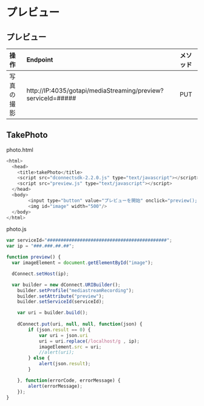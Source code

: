 # プレビュー

## プレビュー

|操作|Endpoint|メソッド|
|:--|:--|:--|
|写真の撮影| http://IP:4035/gotapi/mediaStreaming/preview?serviceId=##### | PUT |

## TakePhoto

photo.html

```javascript
<html>
  <head>
    <title>takePhoto</title>
    <script src="dconnectsdk-2.2.0.js" type="text/javascript"></script>
    <script src="preview.js" type="text/javascript"></script>
  </head>
  <body>
        <input type="button" value="プレビューを開始" onclick="preview();"/><br />
        <img id="image" width="500"/>
  </body>
</html>
```

photo.js

```javascript
var serviceId="############################################";
var ip = "###.###.##.##";

function preview() {
  var imageElement = document.getElementById("image");

  dConnect.setHost(ip);

  var builder = new dConnect.URIBuilder();
    builder.setProfile("mediastreamRecording");
    builder.setAttribute("preview");
    builder.setServiceId(serviceId);

    var uri = builder.build();
    
    dConnect.put(uri, null, null, function(json) {
        if (json.result == 0) {
            var uri = json.uri
            uri = uri.replace(/localhost/g , ip);
            imageElement.src = uri;
            //alert(uri);
        } else {
            alert(json.result);
        }

    }, function(errorCode, errorMessage) {
        alert(errorMessage);
    });
}

```
